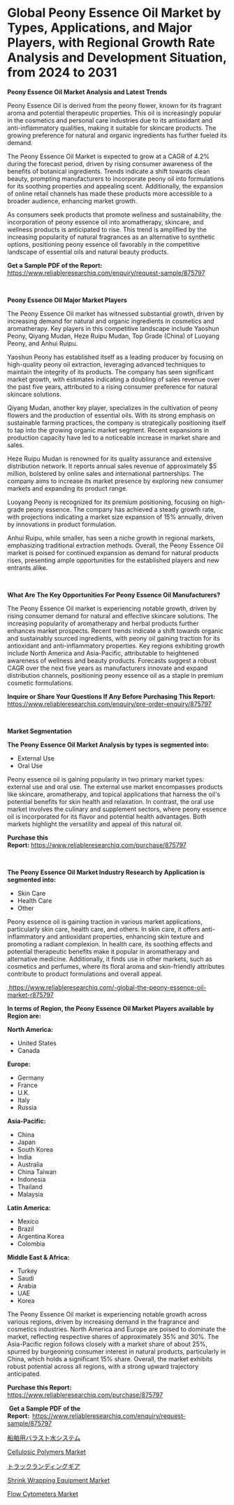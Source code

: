 <p><h1>Global Peony Essence Oil Market by Types, Applications, and Major Players, with Regional Growth Rate Analysis and Development Situation, from 2024 to 2031</h1></p><p><strong>Peony Essence Oil Market Analysis and Latest Trends</strong></p>
<p><p>Peony Essence Oil is derived from the peony flower, known for its fragrant aroma and potential therapeutic properties. This oil is increasingly popular in the cosmetics and personal care industries due to its antioxidant and anti-inflammatory qualities, making it suitable for skincare products. The growing preference for natural and organic ingredients has further fueled its demand.</p><p>The Peony Essence Oil Market is expected to grow at a CAGR of 4.2% during the forecast period, driven by rising consumer awareness of the benefits of botanical ingredients. Trends indicate a shift towards clean beauty, prompting manufacturers to incorporate peony oil into formulations for its soothing properties and appealing scent. Additionally, the expansion of online retail channels has made these products more accessible to a broader audience, enhancing market growth. </p><p>As consumers seek products that promote wellness and sustainability, the incorporation of peony essence oil into aromatherapy, skincare, and wellness products is anticipated to rise. This trend is amplified by the increasing popularity of natural fragrances as an alternative to synthetic options, positioning peony essence oil favorably in the competitive landscape of essential oils and natural beauty products.</p></p>
<p><strong>Get a Sample PDF of the Report:&nbsp;</strong> <a href="https://www.reliableresearchiq.com/enquiry/request-sample/875797">https://www.reliableresearchiq.com/enquiry/request-sample/875797</a></p>
<p>&nbsp;</p>
<p><strong>Peony Essence Oil Major Market Players</strong></p>
<p><p>The Peony Essence Oil market has witnessed substantial growth, driven by increasing demand for natural and organic ingredients in cosmetics and aromatherapy. Key players in this competitive landscape include Yaoshun Peony, Qiyang Mudan, Heze Ruipu Mudan, Top Grade (China) of Luoyang Peony, and Anhui Ruipu.</p><p>Yaoshun Peony has established itself as a leading producer by focusing on high-quality peony oil extraction, leveraging advanced techniques to maintain the integrity of its products. The company has seen significant market growth, with estimates indicating a doubling of sales revenue over the past five years, attributed to a rising consumer preference for natural skincare solutions.</p><p>Qiyang Mudan, another key player, specializes in the cultivation of peony flowers and the production of essential oils. With its strong emphasis on sustainable farming practices, the company is strategically positioning itself to tap into the growing organic market segment. Recent expansions in production capacity have led to a noticeable increase in market share and sales.</p><p>Heze Ruipu Mudan is renowned for its quality assurance and extensive distribution network. It reports annual sales revenue of approximately $5 million, bolstered by online sales and international partnerships. The company aims to increase its market presence by exploring new consumer markets and expanding its product range.</p><p>Luoyang Peony is recognized for its premium positioning, focusing on high-grade peony essence. The company has achieved a steady growth rate, with projections indicating a market size expansion of 15% annually, driven by innovations in product formulation.</p><p>Anhui Ruipu, while smaller, has seen a niche growth in regional markets, emphasizing traditional extraction methods. Overall, the Peony Essence Oil market is poised for continued expansion as demand for natural products rises, presenting ample opportunities for the established players and new entrants alike.</p></p>
<p>&nbsp;</p>
<p><strong>What Are The Key Opportunities For Peony Essence Oil Manufacturers?</strong></p>
<p><p>The Peony Essence Oil market is experiencing notable growth, driven by rising consumer demand for natural and effective skincare solutions. The increasing popularity of aromatherapy and herbal products further enhances market prospects. Recent trends indicate a shift towards organic and sustainably sourced ingredients, with peony oil gaining traction for its antioxidant and anti-inflammatory properties. Key regions exhibiting growth include North America and Asia-Pacific, attributable to heightened awareness of wellness and beauty products. Forecasts suggest a robust CAGR over the next five years as manufacturers innovate and expand distribution channels, positioning peony essence oil as a staple in premium cosmetic formulations.</p></p>
<p><strong>Inquire or Share Your Questions If Any Before Purchasing This Report:</strong> <a href="https://www.reliableresearchiq.com/enquiry/pre-order-enquiry/875797">https://www.reliableresearchiq.com/enquiry/pre-order-enquiry/875797</a></p>
<p>&nbsp;</p>
<p><strong>Market Segmentation</strong></p>
<p><strong>The Peony Essence Oil Market Analysis by types is segmented into:</strong></p>
<p><ul><li>External Use</li><li>Oral Use</li></ul></p>
<p><p>Peony essence oil is gaining popularity in two primary market types: external use and oral use. The external use market encompasses products like skincare, aromatherapy, and topical applications that harness the oil's potential benefits for skin health and relaxation. In contrast, the oral use market involves the culinary and supplement sectors, where peony essence oil is incorporated for its flavor and potential health advantages. Both markets highlight the versatility and appeal of this natural oil.</p></p>
<p><strong>Purchase this Report:&nbsp;</strong><a href="https://www.reliableresearchiq.com/purchase/875797">https://www.reliableresearchiq.com/purchase/875797</a></p>
<p>&nbsp;</p>
<p><strong>The Peony Essence Oil Market Industry Research by Application is segmented into:</strong></p>
<p><ul><li>Skin Care</li><li>Health Care</li><li>Other</li></ul></p>
<p><p>Peony essence oil is gaining traction in various market applications, particularly skin care, health care, and others. In skin care, it offers anti-inflammatory and antioxidant properties, enhancing skin texture and promoting a radiant complexion. In health care, its soothing effects and potential therapeutic benefits make it popular in aromatherapy and alternative medicine. Additionally, it finds use in other markets, such as cosmetics and perfumes, where its floral aroma and skin-friendly attributes contribute to product formulations and overall appeal.</p></p>
<p><a href="https://www.reliableresearchiq.com/-global-the-peony-essence-oil-market-r875797">&nbsp;https://www.reliableresearchiq.com/-global-the-peony-essence-oil-market-r875797</a></p>
<p><strong>In terms of Region, the Peony Essence Oil Market Players available by Region are:</strong></p>
<p>
    <p> <strong> North America: </strong>
        <ul>
            <li>United States</li>
            <li>Canada</li>
        </ul>
        </p> 
    <p> <strong> Europe: </strong>
        <ul>
            <li>Germany</li>
            <li>France</li>
            <li>U.K.</li>
            <li>Italy</li>
            <li>Russia</li>
        </ul>
        </p> 
    <p> <strong> Asia-Pacific: </strong>
        <ul>
            <li>China</li>
            <li>Japan</li>
            <li>South Korea</li>
            <li>India</li>
            <li>Australia</li>
            <li>China Taiwan</li>
            <li>Indonesia</li>
            <li>Thailand</li>
            <li>Malaysia</li>
        </ul>
        </p> 
    <p> <strong> Latin America: </strong>
        <ul>
            <li>Mexico</li>
            <li>Brazil</li>
            <li>Argentina Korea</li>
            <li>Colombia</li>
        </ul>
        </p> 
    <p> <strong> Middle East & Africa: </strong>
        <ul>
            <li>Turkey</li>
            <li>Saudi</li>
            <li>Arabia</li>
            <li>UAE</li>
            <li>Korea</li>
        </ul>
    </p>
    </p>
<p><p>The Peony Essence Oil market is experiencing notable growth across various regions, driven by increasing demand in the fragrance and cosmetics industries. North America and Europe are poised to dominate the market, reflecting respective shares of approximately 35% and 30%. The Asia-Pacific region follows closely with a market share of about 25%, spurred by burgeoning consumer interest in natural products, particularly in China, which holds a significant 15% share. Overall, the market exhibits robust potential across all regions, with a strong upward trajectory anticipated.</p></p>
<p><strong>Purchase this Report: </strong><a href="https://www.reliableresearchiq.com/purchase/875797">https://www.reliableresearchiq.com/purchase/875797</a></p>
<p>&nbsp;<strong>Get a Sample PDF of the Report:&nbsp;&nbsp;</strong><a href="https://www.reliableresearchiq.com/enquiry/request-sample/875797">https://www.reliableresearchiq.com/enquiry/request-sample/875797</a></p>
<p><strong></strong></p>
<p><p><a href="https://medium.com/@coleensxrkkn/ships-ballast-water-system-market-%E3%81%AE%E3%82%B0%E3%83%AD%E3%83%BC%E3%83%90%E3%83%AB%E5%B8%82%E5%A0%B4%E6%A6%82%E8%A6%81%E3%81%AF-%E4%B8%96%E7%95%8C%E3%81%8A%E3%82%88%E3%81%B3%E4%B8%BB%E8%A6%81%E5%B8%82%E5%A0%B4%E3%81%AB%E3%81%8A%E3%81%91%E3%82%8B%E6%A5%AD%E7%95%8C%E3%81%AB%E5%BD%B1%E9%9F%BF%E3%82%92%E4%B8%8E%E3%81%88%E3%82%8B%E4%B8%BB%E8%A6%81%E3%81%AA%E3%83%88%E3%83%AC%E3%83%B3%E3%83%89%E3%81%AB%E3%81%A4%E3%81%84%E3%81%A6-%E7%8B%AC%E8%87%AA%E3%81%AE%E8%A6%96%E7%82%B9%E3%82%92%E6%8F%90%E4%BE%9B%E3%81%97%E3%81%BE%E3%81%99-7ecc612a0fda">船舶用バラスト水システム</a></p><p><a href="https://issuu.com/reportprime-2/docs/cellulosic-polymers-market-size-203_fef6779715f3bc">Cellulosic Polymers Market</a></p><p><a href="https://medium.com/@coleensxrkkn/truck-landing-gear-market-%E3%81%AE%E3%82%B0%E3%83%AD%E3%83%BC%E3%83%90%E3%83%AB%E5%B8%82%E5%A0%B4%E6%A6%82%E8%A6%81%E3%81%AF-%E4%B8%96%E7%95%8C%E3%81%8A%E3%82%88%E3%81%B3%E4%B8%BB%E8%A6%81%E5%B8%82%E5%A0%B4%E3%81%AB%E3%81%8A%E3%81%91%E3%82%8B%E6%A5%AD%E7%95%8C%E3%81%AB%E5%BD%B1%E9%9F%BF%E3%82%92%E4%B8%8E%E3%81%88%E3%82%8B%E4%B8%BB%E8%A6%81%E3%81%AA%E3%83%88%E3%83%AC%E3%83%B3%E3%83%89%E3%81%AB%E3%81%A4%E3%81%84%E3%81%A6-%E7%8B%AC%E8%87%AA%E3%81%AE%E8%A6%96%E7%82%B9%E3%82%92%E6%8F%90%E4%BE%9B%E3%81%97%E3%81%BE%E3%81%99-5e9320316f50">トラックランディングギア</a></p><p><a href="https://medium.com/@go-emi/the-shrink-wrapping-equipment-market-industry-provides-a-comprehensive-and-current-analysis-of-5bf768d59017">Shrink Wrapping Equipment Market</a></p><p><a href="https://www.linkedin.com/pulse/insights-flow-cytometers-market-size-which-expanding-102-tfcof?trackingId=I%2FVwuDcTQ%2Fy8mlC%2B6ZiADA%3D%3D">Flow Cytometers Market</a></p></p>